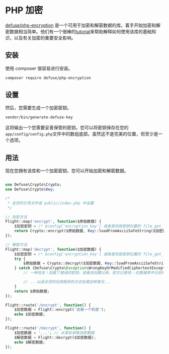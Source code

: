 # PHP 加密

[defuse/php-encryption](https://github.com/defuse/php-encryption) 是一个可用于加密和解密数据的库。着手开始加密和解密数据相当简单。他们有一个很棒的[tutorial](https://github.com/defuse/php-encryption/blob/master/docs/Tutorial.md)来帮助解释如何使用该库的基础知识，以及有关加密的重要安全影响。

## 安装

使用 composer 很容易进行安装。

```bash
composer require defuse/php-encryption
```

## 设置

然后，您需要生成一个加密密钥。

```bash
vendor/bin/generate-defuse-key
```

这将输出一个您需要妥善保管的密钥。您可以将密钥保存在您的`app/config/config.php`文件中的数组底部。虽然这不是完美的位置，但至少是一个选项。

## 用法

现在您拥有该库和一个加密密钥，您可以开始加密和解密数据。

```php

use Defuse\Crypto\Crypto;
use Defuse\Crypto\Key;

/*
 * 在您的引导文件或 public/index.php 中设置
 */

// 加密方法
Flight::map('encrypt', function($原始数据) {
	$加密密钥 = /* $config['encryption_key'] 或者是存放密钥位置的 file_get_contents */;
	return Crypto::encrypt($原始数据, Key::loadFromAsciiSafeString($加密密钥));
});

// 解密方法
Flight::map('decrypt', function($加密数据) {
	$加密密钥 = /* $config['encryption_key'] 或者是存放密钥位置的 file_get_contents */;
	try {
		$原始数据 = Crypto::decrypt($加密数据, Key::loadFromAsciiSafeString($加密密钥));
	} catch (Defuse\Crypto\Exception\WrongKeyOrModifiedCiphertextException $ex) {
		// 一种攻击！加载了错误的密钥，或者自创建以来，密文已更改--在数据库中已损坏或Eve试图执行攻击时故意修改。

		// ...以适合您的应用程序的方式处理这种情况...
	}
	return $原始数据;
});

Flight::route('/encrypt', function() {
	$加密数据 = Flight::encrypt('这是一个机密');
	echo $加密数据;
});

Flight::route('/decrypt', function() {
	$加密数据 = '...'; // 从某处获取加密数据
	$解密数据 = Flight::decrypt($加密数据);
	echo $解密数据;
});
```